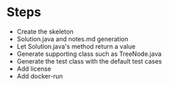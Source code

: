 # Steps

* Create the skeleton
* Solution.java and notes.md generation
* Let Solution.java's method return a value
* Generate supporting class such as TreeNode.java
* Generate the test class with the default test cases
* Add license
* Add docker-run